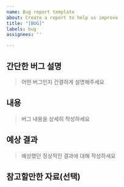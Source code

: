```yaml
---
name: Bug report template
about: Create a report to help us improve
title: "[BUG]"
labels: bug
assignees: ''

---
```


## 간단한 버그 설명

> 어떤 버그인지 간결하게 설명해주세요

## 내용

> 버그 내용을 상세히 작성하세요

## 예상 결과

> 예상했던 정상적인 결과에 대해 작성하세요

## 참고할만한 자료(선택)
